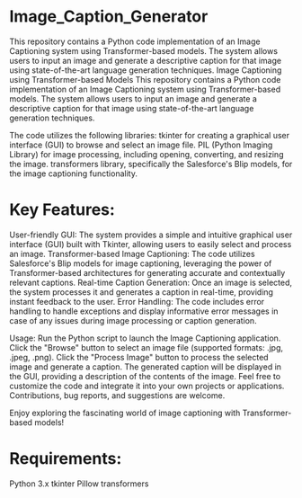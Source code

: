 # Image_Caption_Generator
This repository contains a Python code implementation of an Image Captioning system using Transformer-based models. The system allows users to input an image and generate a descriptive caption for that image using state-of-the-art language generation techniques.
Image Captioning using Transformer-based Models
This repository contains a Python code implementation of an Image Captioning system using Transformer-based models. The system allows users to input an image and generate a descriptive caption for that image using state-of-the-art language generation techniques.

The code utilizes the following libraries:
tkinter for creating a graphical user interface (GUI) to browse and select an image file.
PIL (Python Imaging Library) for image processing, including opening, converting, and resizing the image.
transformers library, specifically the Salesforce's Blip models, for the image captioning functionality.

# Key Features:
User-friendly GUI: The system provides a simple and intuitive graphical user interface (GUI) built with Tkinter, allowing users to easily select and process an image.
Transformer-based Image Captioning: The code utilizes Salesforce's Blip models for image captioning, leveraging the power of Transformer-based architectures for generating accurate and contextually relevant captions.
Real-time Caption Generation: Once an image is selected, the system processes it and generates a caption in real-time, providing instant feedback to the user.
Error Handling: The code includes error handling to handle exceptions and display informative error messages in case of any issues during image processing or caption generation.

Usage:
Run the Python script to launch the Image Captioning application.
Click the "Browse" button to select an image file (supported formats: .jpg, .jpeg, .png).
Click the "Process Image" button to process the selected image and generate a caption.
The generated caption will be displayed in the GUI, providing a description of the contents of the image.
Feel free to customize the code and integrate it into your own projects or applications. Contributions, bug reports, and suggestions are welcome.

Enjoy exploring the fascinating world of image captioning with Transformer-based models!

# Requirements:
Python 3.x
tkinter
Pillow
transformers
